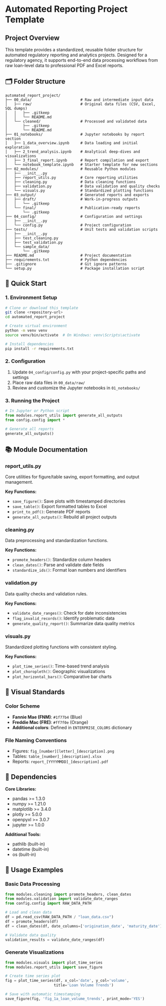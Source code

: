# Automated Reporting Project Template

## Project Overview
This template provides a standardized, reusable folder structure for automated regulatory reporting and analytics projects. Designed for a regulatory agency, it supports end-to-end data processing workflows from raw loan-level data to professional PDF and Excel reports.

## 🗂️ Folder Structure

```
automated_report_project/
├── 00_data/                      # Raw and intermediate input data
│   ├── raw/                      # Original data files (CSV, Excel, SQL dumps)
│   │   ├── .gitkeep
│   │   └── README.md
│   └── cleaned/                  # Processed and validated data
│       ├── .gitkeep
│       └── README.md
├── 01_notebooks/                 # Jupyter notebooks by report section
│   ├── 1_data_overview.ipynb     # Data loading and initial exploration
│   ├── 2_trend_analysis.ipynb    # Analytical deep-dives and visualizations
│   ├── 3_final_report.ipynb      # Report compilation and export
│   └── notebook_template.ipynb   # Starter template for new sections
├── 02_modules/                   # Reusable Python modules
│   ├── __init__.py
│   ├── report_utils.py           # Core reporting utilities
│   ├── cleaning.py               # Data cleaning functions
│   ├── validation.py             # Data validation and quality checks
│   └── visuals.py                # Standardized plotting functions
├── 03_output/                    # Generated reports and exports
│   ├── draft/                    # Work-in-progress outputs
│   │   └── .gitkeep
│   └── final/                    # Publication-ready reports
│       └── .gitkeep
├── 04_config/                    # Configuration and settings
│   ├── __init__.py
│   └── config.py                 # Project configuration
├── tests/                        # Unit tests and validation scripts
│   ├── __init__.py
│   ├── test_cleaning.py
│   ├── test_validation.py
│   └── sample_data/
│       └── .gitkeep
├── README.md                     # Project documentation
├── requirements.txt              # Python dependencies
├── .gitignore                    # Git ignore patterns
└── setup.py                      # Package installation script
```

## 🚀 Quick Start

### 1. Environment Setup
```bash
# Clone or download this template
git clone <repository-url>
cd automated_report_project

# Create virtual environment
python -m venv venv
source venv/bin/activate  # On Windows: venv\Scripts\activate

# Install dependencies
pip install -r requirements.txt
```

### 2. Configuration
1. Update `04_config/config.py` with your project-specific paths and settings
2. Place raw data files in `00_data/raw/`
3. Review and customize the Jupyter notebooks in `01_notebooks/`

### 3. Running the Project
```python
# In Jupyter or Python script
from modules.report_utils import generate_all_outputs
from config.config import *

# Generate all reports
generate_all_outputs()
```

## 📚 Module Documentation

### report_utils.py
Core utilities for figure/table saving, export formatting, and output management.

**Key Functions:**
- `save_figure()`: Save plots with timestamped directories
- `save_table()`: Export formatted tables to Excel
- `print_to_pdf()`: Generate PDF reports
- `generate_all_outputs()`: Rebuild all project outputs

### cleaning.py
Data preprocessing and standardization functions.

**Key Functions:**
- `promote_headers()`: Standardize column headers
- `clean_dates()`: Parse and validate date fields
- `standardize_ids()`: Format loan numbers and identifiers

### validation.py
Data quality checks and validation rules.

**Key Functions:**
- `validate_date_ranges()`: Check for date inconsistencies
- `flag_invalid_records()`: Identify problematic data
- `generate_quality_report()`: Summarize data quality metrics

### visuals.py
Standardized plotting functions with consistent styling.

**Key Functions:**
- `plot_time_series()`: Time-based trend analysis
- `plot_choropleth()`: Geographic visualizations
- `plot_horizontal_bars()`: Comparative bar charts

## 🎨 Visual Standards

### Color Scheme
- **Fannie Mae (FNM)**: `#1f77b4` (Blue)
- **Freddie Mac (FRE)**: `#ff7f0e` (Orange)
- **Additional colors**: Defined in `ENTERPRISE_COLORS` dictionary

### File Naming Conventions
- Figures: `fig_[number][letter]_[description].png`
- Tables: `table_[number]_[description].xlsx`
- Reports: `report_[YYYYMMDD]_[description].pdf`

## 🔧 Dependencies

**Core Libraries:**
- pandas >= 1.3.0
- numpy >= 1.21.0
- matplotlib >= 3.4.0
- plotly >= 5.0.0
- openpyxl >= 3.0.7
- jupyter >= 1.0.0

**Additional Tools:**
- pathlib (built-in)
- datetime (built-in)
- os (built-in)

## 📖 Usage Examples

### Basic Data Processing
```python
from modules.cleaning import promote_headers, clean_dates
from modules.validation import validate_date_ranges
from config.config import RAW_DATA_PATH

# Load and clean data
df = pd.read_csv(RAW_DATA_PATH / "loan_data.csv")
df = promote_headers(df)
df = clean_dates(df, date_columns=['origination_date', 'maturity_date'])

# Validate data quality
validation_results = validate_date_ranges(df)
```

### Generate Visualizations
```python
from modules.visuals import plot_time_series
from modules.report_utils import save_figure

# Create time series plot
fig = plot_time_series(df, x_col='date', y_col='volume', 
                      title='Loan Volume Trends')

# Save with automatic timestamping
save_figure(fig, 'fig_1a_loan_volume_trends', print_mode='YES')
```
